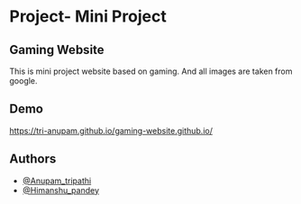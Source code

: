 
# Project- Mini Project
## Gaming Website

This is mini project website based on gaming. And all images are taken from google.



## Demo

https://tri-anupam.github.io/gaming-website.github.io/


## Authors

- [@Anupam_tripathi](https://github.com/tri-anupam)
- [@Himanshu_pandey](https://github.com/Himanshu-Panday)


